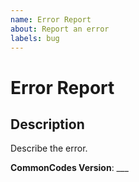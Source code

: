 ```yaml
---
name: Error Report
about: Report an error
labels: bug
---
```


# Error Report #

## Description ##

Describe the error.

**CommonCodes Version**: ___

